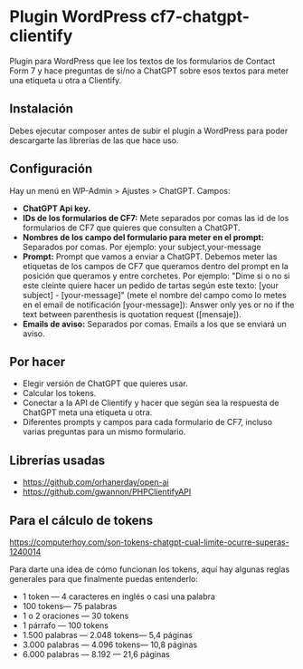 # Plugin WordPress cf7-chatgpt-clientify
Plugin para WordPress que lee los textos de los formularios de Contact Form 7 y hace preguntas de si/no a ChatGPT sobre esos textos para meter una etiqueta u otra a Clientify.

## Instalación
Debes ejecutar composer antes de subir el plugin a WordPress para poder descargarte las librerías de las que hace uso.

## Configuración

Hay un menú en WP-Admin > Ajustes > ChatGPT. Campos:

* **ChatGPT Api key.**
* **IDs de los formularios de CF7:** Mete separados por comas las id de los formularios de CF7 que quieres que consulten a ChatGPT.
* **Nombres de los campo del formulario para meter en el prompt:** Separados por comas. Por ejemplo: your subject,your-message
* **Prompt:** Prompt que vamos a enviar a ChatGPT. Debemos meter las etiquetas de los campos de CF7 que queramos dentro del prompt en la posición que queramos y entre corchetes. Por ejemplo: "Dime si o no si este cleinte quiere hacer un pedido de tartas según este texto: [your subject] - [your-message]"
(mete el nombre del campo como lo metes en el email de notificación [your-message]):
Answer only yes or no if the text between parenthesis is quotation request ([mensaje]).
* **Emails de aviso:** Separados por comas. Emails a los que se enviará un aviso.

## Por hacer
* Elegir versión de ChatGPT que quieres usar.
* Calcular los tokens.
* Conectar a la API de Clientify y hacer que según sea la respuesta de ChatGPT meta una etiqueta u otra.
* Diferentes prompts y campos para cada formulario de CF7, incluso varias preguntas para un mismo formulario.

## Librerías usadas

* https://github.com/orhanerday/open-ai
* https://github.com/gwannon/PHPClientifyAPI

## Para el cálculo de tokens

https://computerhoy.com/son-tokens-chatgpt-cual-limite-ocurre-superas-1240014

Para darte una idea de cómo funcionan los tokens, aquí hay algunas reglas generales para que finalmente puedas entenderlo:

* 1 token — 4 caracteres en inglés o casi una palabra
* 100 tokens— 75 palabras
* 1 o 2 oraciones — 30 tokens
* 1 párrafo — 100 tokens
* 1.500 palabras — 2.048 tokens— 5,4 páginas
* 3.000 palabras — 4.096 tokens— 10,8 páginas
* 6.000 palabras — 8.192 — 21,6 páginas
